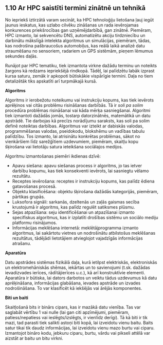 ## 1.10 Ar HPC saistīti termini zinātnē un tehnikā

No iepriekš iztirzātā varam secināt, ka HPC tehnoloģiju lietošana ļauj iegūt jaunus ieskatus, kas uzlabo cilvēku zināšanas un 
rada ievērojamas konkurences priekšrocības gan uzņēmējdarbībā, gan zinātnē. 
Piemēram, HPC izmanto, lai sekvencētu DNS, automatizētu akciju tirdzniecību un darbinātu mākslīgā intelekta algoritmus un simulācijas, 
piemēram, tādas, kas nodrošina pašbraucošus automobiļus, kas reālā laikā analizē datu straumēšanu no sensoriem, radariem un GPS sistēmām, 
pieņem lēmumus sekundes daļās. 

Runājot par HPC tematiku, tiek izmantota virkne dažādu terminu un noteikts žargons kā redzams iepriekšējā rindkopā. Tādēļ, lai palīdzētu labāk 
izprast kursa saturu, zemāk ir apkopoti būtiskākie vispārīgie termini. Daļa no tiem detalizētāk tiks apskatīti arī turpmākajā kursā.

**Algoritms**

Algoritms ir ierobežotu noteikumu vai instrukciju kopums, kas tiek ievērots aprēķinos vai citās problēmu risināšanas darbībās. Tā ir *soli pa solim* procedūra problēmas risināšanai vai kāda mērķa sasniegšanai. Algoritmi tiek izmantoti dažādās jomās, tostarp datorzinātnēs, matemātikā un datu apstrādē. Tie darbojas kā precīzs norādījumu saraksts, kas soli pa solim definē noteiktas darbības. Algoritmus var izteikt ar dabiskās valodas, programmēšanas valodas, pseidokodu, blokshēmu un vadības tabulu palīdzību. Tos izmanto, lai atrisinātu konkrētas problēmas, sākot no vienkāršiem līdz sarežģītiem uzdevumiem, piemēram, skaitļu kopu šķirošana vai lietotāju satura ieteikšana sociālajos medijos.

Algoritmu izmantošanas piemēri ikdienas dzīvē:
+ Apavu siešana: apavu siešanas process ir algoritms, jo tas ietver darbību kopumu, kas tiek konsekventi ievērots, lai sasniegtu vēlamo rezultātu.
+ Receptes ievērošana: receptes ir instrukciju kopums, kas palīdz ēdiena gatavošanas procesā.
+ Objektu klasificēšana: objektu šķirošana dažādās kategorijās, piemēram, pārtikas grupās.
+ Luksofora signāli: sarkanās, dzeltenās un zaļās gaismas secība krustojumā ir algoritms, kas palīdz regulēt satiksmes plūsmu.
+ Sejas atpazīšana: seju identificēšanai un atpazīšanai izmanto specifiskus algoritmus, kas ir izplatīti drošības sistēmu un sociālo mediju platformu risinājumos.
+ Informācijas meklēšana internetā: meklētājprogramma izmanto algoritmus, lai sakārtotu vietnes un nodrošinātu atbilstošus meklēšanas rezultātus, tādējādi lietotājiem atvieglojot vajadzīgās informācijas atrašanu.

**Aparatūra**

Datu apstrādes sistēmas fizikālā daļa, kurā ietilpst elektriskās, elektroniskās un elektromehāniskās shēmas, iekārtas un to savienojumi (t.sk. dažādas ievadizvades ierīces, rādītājierīces u.c.), kā arī konstruktīvie elementi.
Aparatūra ir būtiska, lai dators darbotos un veiktu tādus uzdevumus kā datu aprēķināšana, informācijas glabāšana, ievades apstrāde un izvades nodrošināšana. To var klasificēt kā iekšējās vai ārējās komponentes.

**Biti un baiti**

Skaitļošanā bits ir binārs cipars, kas ir mazākā datu vienība. Tas var saglabāt vērtību 1 vai nulle (lai gan citi apzīmējumi, piemēram, patiess/nepatiess vai ieslēgts/izslēgts, ir vienlīdz derīgi). Tā kā biti ir tik mazi, tad parasti tiek salikti astoņi biti kopā, lai izveidotu vienu baitu. Baits satur tikai tik daudz informācijas, lai izveidotu vienu mazo burtu vai ciparu. Izmantojot bināro kodu, jebkuru ciparu, burtu, vārdu vai pikseli attēlā var aizstāt ar baitu un bitu virkni.

